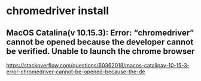 # chromedriver install
## MacOS Catalina(v 10.15.3): Error: “chromedriver” cannot be opened because the developer cannot be verified. Unable to launch the chrome browser
https://stackoverflow.com/questions/60362018/macos-catalinav-10-15-3-error-chromedriver-cannot-be-opened-because-the-de